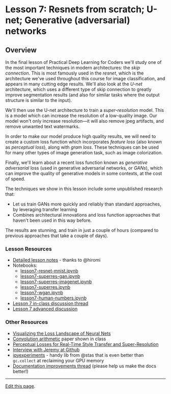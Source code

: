 # Lesson 7: Resnets from scratch; U-net; Generative (adversarial) networks

## Overview

In the final lesson of Practical Deep Learning for Coders we'll study one of the most important techniques in modern architectures: the *skip connection*. This is most famously used in the *resnet*, which is the architecture we've used throughout this course for image classification, and appears in many cutting edge results. We'll also look at the *U-net* architecture, which uses a different type of skip connection to greatly improve segmentation results (and also for similar tasks where the output structure is similar to the input).

We'll then use the U-net architecture to train a *super-resolution* model. This is a model which can increase the resolution of a low-quality image. Our model won't only increase resolution&mdash;it will also remove jpeg artifacts, and remove unwanted text watermarks.

In order to make our model produce high quality results, we will need to create a custom loss function which incorporates *feature loss* (also known as *perceptual loss*), along with *gram loss*. These techniques can be used for many other types of image generation task, such as image colorization.

Finally, we'll learn about a recent loss function known as *generative adversarial* loss (used in generative adversarial networks, or *GANs*), which can improve the quality of generative models in some contexts, at the cost of speed.

The techniques we show in this lesson include some unpublished research that:

- Let us train GANs more quickly and reliably than standard approaches, by leveraging transfer learning
- Combines architectural innovations and loss function approaches that haven't been used in this way before.

The results are stunning, and train in just a couple of hours (compared to previous approaches that take a couple of days).

### Lesson Resources

- [Detailed lesson notes](https://github.com/hiromis/notes/blob/master/Lesson7.md) - thanks to @hiromi
- Notebooks:
  - [lesson7-resnet-mnist.ipynb](https://nbviewer.jupyter.org/github/fastai/course-v3/blob/master/nbs/dl1/lesson7-resnet-mnist.ipynb)
  - [lesson7-superres-gan.ipynb](https://nbviewer.jupyter.org/github/fastai/course-v3/blob/master/nbs/dl1/lesson7-superres-gan.ipynb)
  - [lesson7-superres-imagenet.ipynb](https://nbviewer.jupyter.org/github/fastai/course-v3/blob/master/nbs/dl1/lesson7-superres-imagenet.ipynb)
  - [lesson7-superres.ipynb](https://nbviewer.jupyter.org/github/fastai/course-v3/blob/master/nbs/dl1/lesson7-superres.ipynb)
  - [lesson7-wgan.ipynb](https://nbviewer.jupyter.org/github/fastai/course-v3/blob/master/nbs/dl1/lesson7-wgan.ipynb)
  - [lesson7-human-numbers.ipynb](https://nbviewer.jupyter.org/github/fastai/course-v3/blob/master/nbs/dl1/lesson7-human-numbers.ipynb)
- [Lesson 7 in-class discussion thread](https://forums.fast.ai/t/lesson-7-in-class-chat/32554/118)
- [Lesson 7 advanced discussion](https://forums.fast.ai/t/lesson-7-further-discussion/32555)

### Other Resources

- [ Visualizing the Loss Landscape of Neural Nets](https://arxiv.org/abs/1712.09913)
- [ Convolution arithmetic](https://github.com/vdumoulin/conv_arithmetic) paper shown in class
- [ Perceptual Losses for Real-Time Style Transfer and Super-Resolution](https://arxiv.org/abs/1603.08155)
- [Interview with Jeremy at Github](https://www.youtube.com/watch?v=v16uzPYho4g)
- [ipyexperiments](https://github.com/stas00/ipyexperiments/) - handy lib from @stas that is even better than `gc.collect` at reclaiming your GPU memory
- [Documentation improvements thread](https://forums.fast.ai/t/documentation-improvements/32550) (please help us make the docs better!)

---

[Edit this page](https://github.com/fastai/course-v3/edit/master/files/dl-2019/notes/notes-1-7.md).
